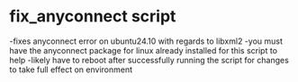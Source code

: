 # fix_anyconnect script 
-fixes anyconnect error on ubuntu24.10 with regards to libxml2 
-you must have the anyconnect package for linux already installed for this script to help
-likely have to reboot after successfully running the script for changes to take full effect on environment
